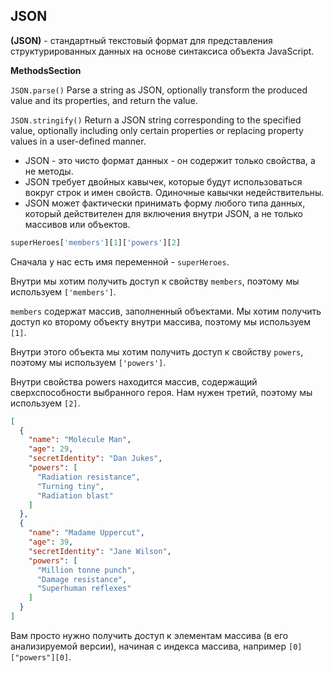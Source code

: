 ## JSON
**(JSON)** - стандартный текстовый формат для представления структурированных данных на основе синтаксиса объекта JavaScript. 

**MethodsSection**

`JSON.parse()`
Parse a string as JSON, optionally transform the produced value and its properties, and return the value.

`JSON.stringify()`
Return a JSON string corresponding to the specified value, optionally including only certain properties or replacing property values in a user-defined manner.

* JSON - это чисто формат данных - он содержит только свойства, а не методы.
* JSON требует двойных кавычек, которые будут использоваться вокруг строк и имен свойств. Одиночные кавычки недействительны.
* JSON может фактически принимать форму любого типа данных, который действителен для включения внутри JSON, а не только массивов или объектов. 

```js
superHeroes['members'][1]['powers'][2]
```
Сначала у нас есть имя переменной - `superHeroes`.

Внутри мы хотим получить доступ к свойству `members`, поэтому мы используем `['members']`.

`members` содержат массив, заполненный объектами. Мы хотим получить доступ ко второму объекту внутри массива, поэтому мы используем `[1]`.

Внутри этого объекта мы хотим получить доступ к свойству `powers`, поэтому мы используем `['powers']`.

Внутри свойства powers находится массив, содержащий сверхспособности выбранного героя. Нам нужен третий, поэтому мы используем `[2]`.

```json
[
  {
    "name": "Molecule Man",
    "age": 29,
    "secretIdentity": "Dan Jukes",
    "powers": [
      "Radiation resistance",
      "Turning tiny",
      "Radiation blast"
    ]
  },
  {
    "name": "Madame Uppercut",
    "age": 39,
    "secretIdentity": "Jane Wilson",
    "powers": [
      "Million tonne punch",
      "Damage resistance",
      "Superhuman reflexes"
    ]
  }
]
```
 Вам просто нужно получить доступ к элементам массива (в его анализируемой версии), начиная с индекса массива, например `[0]["powers"][0]`.
